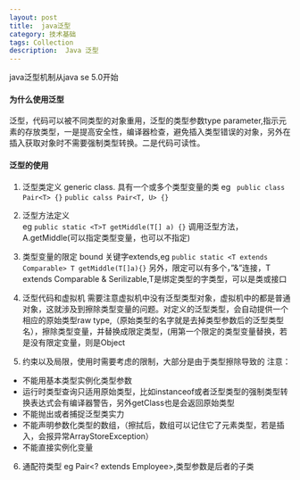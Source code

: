 ```yaml
---
layout: post
title:  java泛型
category: 技术基础
tags: Collection
description:  Java 泛型
---
```


java泛型机制从java se 5.0开始
#### 为什么使用泛型
泛型，代码可以被不同类型的对象重用，泛型的类型参数type parameter,指示元素的存放类型，一是提高安全性，编译器检查，避免插入类型错误的对象，另外在插入获取对象时不需要强制类型转换。二是代码可读性。


#### 泛型的使用



1. 泛型类定义 generic class.
具有一个或多个类型变量的类
eg 
   ` public class Pair<T> {}`
    `public calss Pair<T, U> {}`


2. 泛型方法定义  
eg
    `public static <T>T getMiddle(T[] a) {}`
调用泛型方法，A.<String>getMiddle(可以指定类型变量，也可以不指定)

3. 类型变量的限定 bound
关键字extends,eg
 `public static <T extends Comparable> T getMiddle(T[]a){}`
另外，限定可以有多个，”&”连接，T extends Comparable & Serilizable,T是绑定类型的字类型，可以是类或接口

4. 泛型代码和虚拟机
需要注意虚拟机中没有泛型类型对象，虚拟机中的都是普通对象，这就涉及到擦除类型变量的问题。对定义的泛型类型，会自动提供一个相应的原始类型raw type,（原始类型的名字就是去掉类型参数后的泛型类型名），擦除类型变量，并替换成限定类型，(用第一个限定的类型变量替换，若是没有限定变量，则是Object

5. 约束以及局限，使用时需要考虑的限制，大部分是由于类型擦除导致的
注意：
-  不能用基本类型实例化类型参数
-  运行时类型查询只适用原始类型，比如instanceof或者泛型类型的强制类型转换表达式会有编译器警告，另外getClass也是会返回原始类型
-  不能抛出或者捕捉泛型类实力
-  不能声明参数化类型的数组，（擦拭后，数组可以记住它了元素类型，若是插入，会报异常ArrayStoreException）
-  不能直接实例化变量

6. 通配符类型
eg Pair<? extends Employee>,类型参数是后者的子类


